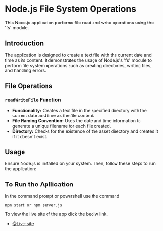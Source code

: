 # Node.js File System Operations

This Node.js application performs file read and write operations using the 'fs' module.

## Introduction

The application is designed to create a text file with the current date and time as its content. It demonstrates the usage of Node.js's 'fs' module to perform file system operations such as creating directories, writing files, and handling errors.

## File Operations

### `readWriteFile` Function

- **Functionality:** Creates a text file in the specified directory with the current date and time as the file content.
- **File Naming Convention:** Uses the date and time information to generate a unique filename for each file created.
- **Directory:** Checks for the existence of the asset directory and creates it if it doesn't exist.

## Usage

Ensure Node.js is installed on your system. Then, follow these steps to run the application:

## To Run the Apllication

In the command prompt or powershell use the command

`npm start or npm server.js`

To view the live site of the app click the beolw link.

- [@Live-site](https://filesystem-o82g.onrender.com/)


